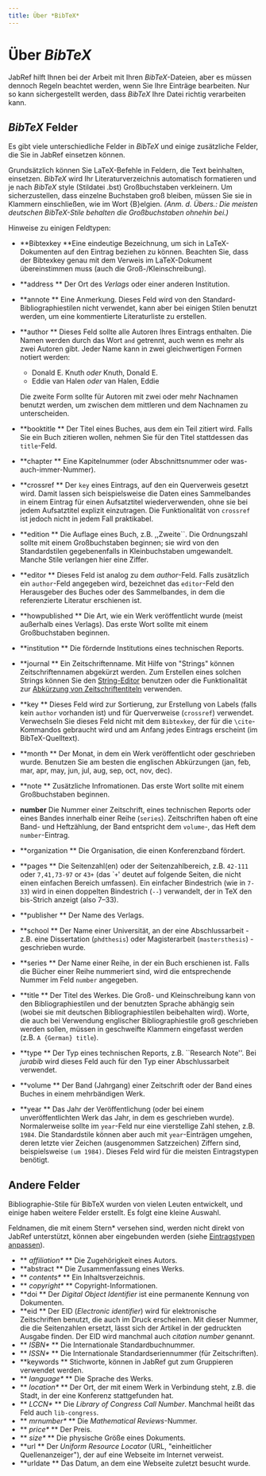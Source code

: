 ```yaml
---
title: Über *BibTeX*
---
```


# Über *BibTeX*

JabRef hilft Ihnen bei der Arbeit mit Ihren *BibTeX*-Dateien, aber es müssen dennoch Regeln beachtet werden, wenn Sie Ihre Einträge bearbeiten. Nur so kann sichergestellt werden, dass *BibTeX* Ihre Datei richtig verarbeiten kann.

## *BibTeX* Felder

Es gibt viele unterschiedliche Felder in *BibTeX* und einige zusätzliche Felder, die Sie in JabRef einsetzen können.

Grundsätzlich können Sie LaTeX-Befehle in Feldern, die Text beinhalten, einsetzen. *BibTeX* wird Ihr Literaturverzeichnis automatisch formatieren und je nach *BibTeX* style (Stildatei .bst) Großbuchstaben verkleinern. Um sicherzustellen, dass einzelne Buchstaben groß bleiben, müssen Sie sie in Klammern einschließen, wie im Wort {B}elgien. *(Anm. d. Übers.: Die meisten deutschen BibTeX-Stile behalten die Großbuchstaben ohnehin bei.)*

Hinweise zu einigen Feldtypen:

-   **Bibtexkey
    **Eine eindeutige Bezeichnung, um sich in LaTeX-Dokumenten auf den Eintrag beziehen zu können. Beachten Sie, dass der Bibtexkey genau mit dem Verweis im LaTeX-Dokument übereinstimmen muss (auch die Groß-/Kleinschreibung).
-   **address
    ** Der Ort des *Verlags* oder einer anderen Institution.
-   **annote
    ** Eine Anmerkung. Dieses Feld wird von den Standard-Bibliographiestilen nicht verwendet, kann aber bei einigen Stilen benutzt werden, um eine kommentierte Literaturliste zu erstellen.
-   **author
    ** Dieses Feld sollte alle Autoren Ihres Eintrags enthalten. Die Namen werden durch das Wort `and` getrennt, auch wenn es mehr als zwei Autoren gibt. Jeder Name kann in zwei gleichwertigen Formen notiert werden:
    -   Donald E. Knuth *oder* Knuth, Donald E.
    -   Eddie van Halen *oder* van Halen, Eddie

    Die zweite Form sollte für Autoren mit zwei oder mehr Nachnamen benutzt werden, um zwischen dem mittleren und dem Nachnamen zu unterscheiden.
-   **booktitle
    ** Der Titel eines Buches, aus dem ein Teil zitiert wird. Falls Sie ein Buch zitieren wollen, nehmen Sie für den Titel stattdessen das `title`-Feld.
-   **chapter
    ** Eine Kapitelnummer (oder Abschnittsnummer oder was-auch-immer-Nummer).
-   **crossref
    ** Der `key` eines Eintrags, auf den ein Querverweis gesetzt wird. Damit lassen sich beispielsweise die Daten eines Sammelbandes in einem Eintrag für einen Aufsatztitel wiederverwenden, ohne sie bei jedem Aufsatztitel explizit einzutragen. Die Funktionalität von `crossref` ist jedoch nicht in jedem Fall praktikabel.
-   **edition
    ** Die Auflage eines Buch, z.B. ,,Zweite\`\`. Die Ordnungszahl sollte mit einem Großbuchstaben beginnen; sie wird von den Standardstilen gegebenenfalls in Kleinbuchstaben umgewandelt. Manche Stile verlangen hier eine Ziffer.
-   **editor
    ** Dieses Feld ist analog zu dem *author*-Feld. Falls zusätzlich ein `author`-Feld angegeben wird, bezeichnet das `editor`-Feld den Herausgeber des Buches oder des Sammelbandes, in dem die referenzierte Literatur erschienen ist.
-   **howpublished
    ** Die Art, wie ein Werk veröffentlicht wurde (meist außerhalb eines Verlags). Das erste Wort sollte mit einem Großbuchstaben beginnen.
-   **institution
    ** Die fördernde Institutions eines technischen Reports.
-   **journal
    ** Ein Zeitschriftenname. Mit Hilfe von "Strings" können Zeitschriftennamen abgekürzt werden. Zum Erstellen eines solchen Strings können Sie den [String-Editor](StringEditorHelp) benutzen oder die Funktionalität zur [Abkürzung von Zeitschriftentiteln](JournalAbbreviations) verwenden.
-   **key
    ** Dieses Feld wird zur Sortierung, zur Erstellung von Labels (falls kein `author` vorhanden ist) und für Querverweise (`crossref`) verwendet. Verwechseln Sie dieses Feld nicht mit dem `Bibtexkey`, der für die `\cite`-Kommandos gebraucht wird und am Anfang jedes Eintrags erscheint (im BibTeX-Quelltext).
-   **month
    ** Der Monat, in dem ein Werk veröffentlicht oder geschrieben wurde. Benutzen Sie am besten die englischen Abkürzungen (jan, feb, mar, apr, may, jun, jul, aug, sep, oct, nov, dec).
-   **note
    ** Zusätzliche Infromationen. Das erste Wort sollte mit einem Großbuchstaben beginnen.
-   **number**
    Die Nummer einer Zeitschrift, eines technischen Reports oder eines Bandes innerhalb einer Reihe (`series`). Zeitschriften haben oft eine Band- und Heftzählung, der Band entspricht dem `volume`-, das Heft dem `number`-Eintrag.
-   **organization
    ** Die Organisation, die einen Konferenzband fördert.
-   **pages
    ** Die Seitenzahl(en) oder der Seitenzahlbereich, z.B. `42-111` oder `7,41,73-97` or `43+` (das \``+`' deutet auf folgende Seiten, die nicht einen einfachen Bereich umfassen). Ein einfacher Bindestrich (wie in `7-33`) wird in einen doppelten Bindestrich (`--`) verwandelt, der in TeX den bis-Strich anzeigt (also 7–33).
-   **publisher
    ** Der Name des Verlags.
-   **school
    ** Der Name einer Universität, an der eine Abschlussarbeit - z.B. eine Dissertation (`phdthesis`) oder Magisterarbeit (`mastersthesis`) - geschrieben wurde.
-   **series
    ** Der Name einer Reihe, in der ein Buch erschienen ist. Falls die Bücher einer Reihe nummeriert sind, wird die entsprechende Nummer im Feld `number` angegeben.
-   **title
    ** Der Titel des Werkes. Die Groß- und Kleinschreibung kann von den Bibliographiestilen und der benutzten Sprache abhängig sein (wobei sie mit deutschen Bibliographiestilen beibehalten wird). Worte, die auch bei Verwendung englischer Bibliographiestile groß geschrieben werden sollen, müssen in geschweifte Klammern eingefasst werden (z.B. `A {German} title`).
-   **type
    ** Der Typ eines technischen Reports, z.B. \`\`Research Note''. Bei *jurabib* wird dieses Feld auch für den Typ einer Abschlussarbeit verwendet.
-   **volume
    ** Der Band (Jahrgang) einer Zeitschrift oder der Band eines Buches in einem mehrbändigen Werk.
-   **year
    ** Das Jahr der Veröffentlichung (oder bei einem unveröffentlichten Werk das Jahr, in dem es geschrieben wurde). Normalerweise sollte im `year`-Feld nur eine vierstellige Zahl stehen, z.B. `1984`. Die Standardstile können aber auch mit `year`-Einträgen umgehen, deren letzte vier Zeichen (ausgenommen Satzzeichen) Ziffern sind, beispielsweise `(um 1984)`. Dieses Feld wird für die meisten Eintragstypen benötigt.

## Andere Felder

Bibliographie-Stile für BibTeX wurden von vielen Leuten entwickelt, und einige haben weitere Felder erstellt. Es folgt eine kleine Auswahl.

Feldnamen, die mit einem Stern\* versehen sind, werden nicht direkt von JabRef unterstützt, können aber eingebunden werden (siehe [Eintragstypen anpassen](CustomEntriesHelp)).

-   **<span style="font-weight: normal; font-style: italic;"> affiliation\*</span>
    ** Die Zugehörigkeit eines Autors.
-   **abstract
    ** Die Zusammenfassung eines Werks.
-   **<span style="font-weight: normal; font-style: italic;"> contents\*</span>
    ** Ein Inhaltsverzeichnis.
-   **<span style="font-weight: normal; font-style: italic;"> copyright\*</span>
    ** Copyright-Informationen.
-   **doi
    ** Der *Digital Object Identifier* ist eine permanente Kennung von Dokumenten.
-   **eid
    ** Der EID (*Electronic identifier*) wird für elektronische Zeitschriften benutzt, die auch im Druck erscheinen. Mit dieser Nummer, die die Seitenzahlen ersetzt, lässt sich der Artikel in der gedruckten Ausgabe finden. Der EID wird manchmal auch *citation number* genannt.
-   **<span style="font-weight: normal; font-style: italic;"> ISBN\*</span>
    ** Die Internationale Standardbuchnummer.
-   **<span style="font-weight: normal; font-style: italic;"> ISSN\*</span>
    ** Die Internationale Standardseriennummer (für Zeitschriften).
-   **keywords
    ** Stichworte, können in JabRef gut zum Gruppieren verwendet werden.
-   **<span style="font-weight: normal; font-style: italic;"> language\*</span>
    ** Die Sprache des Werks.
-   **<span style="font-weight: normal; font-style: italic;"> location\*</span>
    ** Der Ort, der mit einem Werk in Verbindung steht, z.B. die Stadt, in der eine Konferenz stattgefunden hat.
-   **<span style="font-weight: normal; font-style: italic;"> LCCN\*</span>
    ** Die *Library of Congress Call Number*. Manchmal heißt das Feld auch `lib-congress`.
-   **<span style="font-weight: normal; font-style: italic;"> mrnumber\*</span>
    ** Die *Mathematical Reviews*-Nummer.
-   **<span style="font-weight: normal; font-style: italic;"> price\*</span>
    ** Der Preis.
-   **<span style="font-weight: normal; font-style: italic;"> size\*</span>
    ** Die physische Größe eines Dokuments.
-   **url
    ** Der *Uniform Resource Locator* (URL, "einheitlicher Quellenanzeiger"), der auf eine Webseite im Internet verweist.
-   **urldate
    ** Das Datum, an dem eine Webseite zuletzt besucht wurde.


